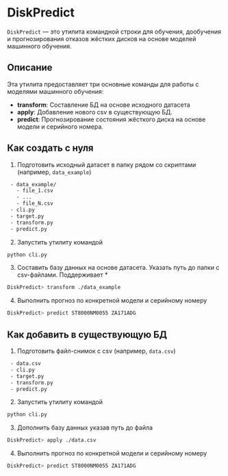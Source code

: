 # DiskPredict

`DiskPredict` — это утилита командной строки для обучения, дообучения и прогнозирования отказов жёстких дисков на основе моделей машинного обучения.

## Описание

Эта утилита предоставляет три основные команды для работы с моделями машинного обучения:

- **transform**: Составление БД на основе исходного датасета
- **apply**: Добавление нового csv в существующую БД.
- **predict**: Прогнозирование состояния жёсткого диска на основе модели и серийного номера.

## Как создать с нуля

1. Подготовить исходный датасет в папку рядом со скриптами (например, ``data_example``)
```txt
 - data_example/
   - file_1.csv
   - ...
   - file_N.csv
 - cli.py
 - target.py
 - transform.py
 - predict.py
```

2. Запустить утилиту командой 
```bash
python cli.py
```

3. Составить базу данных на основе датасета. Указать путь до папки с csv-файлами. Поддерживает *
```bash
DiskPredict> transform ./data_example
```

4. Выполнить прогноз по конкретной модели и серийному номеру
```bash
DiskPredict> predict ST8000NM0055 ZA171ADG
```


## Как добавить в существующую БД

1. Подготовить файл-снимок с csv (например, ``data.csv``)
```txt
 - data.csv
 - cli.py
 - target.py
 - transform.py
 - predict.py
```

2. Запустить утилиту командой 
```bash
python cli.py
```

3. Дополнить базу данных указав путь до файла
```bash
DiskPredict> apply ./data.csv
```

4. Выполнить прогноз по конкретной модели и серийному номеру
```bash
DiskPredict> predict ST8000NM0055 ZA171ADG
```

